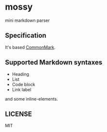mossy
================
mini markdown parser

## Specification
It's based [CommonMark](https://spec.commonmark.org/0.28/).   

## Supported Markdown syntaxes
- Heading
- List
- Code block
- Link label

and some inline-elements.

LICENSE
----------------
MIT